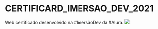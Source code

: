 # CERTIFICARD_IMERSAO_DEV_2021
 Web certificado desenvolvido na #ImersãoDev da #Alura.
<img src="Imagens/screenshot.png">